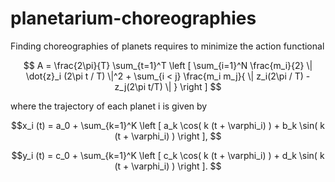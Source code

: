 # planetarium-choreographies

Finding choreographies of planets requires to minimize the action functional 

$$ A = \frac{2\pi}{T} \sum_{t=1}^T \left [ \sum_{i=1}^N \frac{m_i}{2} \| \dot{z}_i (2\pi t / T) \|^2 +
	\sum_{i < j} \frac{m_i m_j}{ \| z_i(2\pi / T) - z_j(2\pi t/T) \| }  \right ] $$

where the trajectory of each planet i is given by

$$x_i (t) = a_0 + \sum_{k=1}^K \left [ a_k \cos( k (t + \varphi_i) ) + b_k \sin( k (t + \varphi_i) ) \right ], $$

$$y_i (t) = c_0 + \sum_{k=1}^K \left [ c_k \cos( k (t + \varphi_i) ) + d_k \sin( k (t + \varphi_i) ) \right ]. $$
